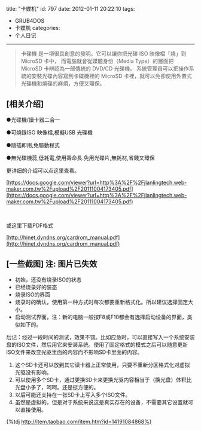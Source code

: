 title: "卡蝶机"
id: 797
date: 2012-01-11 20:22:10
tags: 
- GRUB4DOS
- 卡蝶机
categories: 
- 个人日记
---


>  卡碟機 是一項很具創意的發明。它可以讓你把光碟 ISO 映像檔「燒」到 MicroSD 卡中， 而電腦就會從媒體身份（Media Type）的層面把 MicroSD 卡辨認為一部傳統的 DVD/CD 光碟機。
>  系統管理員可以把操作系統的安裝光碟內容寫到卡碟機裡的 MicroSD 卡裡，就可以免卻使用外置式光碟機和燒碟的麻煩，方便又環保。

## [相关介绍]

●光碟機/讀卡器二合一

●可燒錄ISO 映像檔,模擬USB 光碟機

●隨插即用,免驅動程式

●無光碟機蕊,低耗電,使用壽命長.免用光碟片,無耗材,省錢又環保



更详细的介绍可以点这里查看。

[https://docs.google.com/viewer?url=http%3A%2F%2Fjlanlingtech.web-maker.com.tw%2Fupload%2F20111004173405.pdf](https://docs.google.com/viewer?url=http%3A%2F%2Fjlanlingtech.web-maker.com.tw%2Fupload%2F20111004173405.pdf)

&nbsp;

或这里下载PDF格式

[http://hinet.dyndns.org/cardrom_manual.pdf](http://hinet.dyndns.org/cardrom_manual.pdf)


## [一些截图] 注: 图片已失效

*   初始，还没有烧录ISO的状态
*   已经烧录好的装态
*   烧录ISO的界面
*   烧录时的确认，使用第一种方式时每次都要重新格式化。所以建议选择固定大小。
*   启动测试界面，注：新的电脑一般按F8或F10都会有选择启动设备的界面，类似如下的。


后记：经过一段时间的测试，效果不错。比如应急时，可以直接写入一个系统安装盘的ISO文件，然后用它来安装系统。使用了固定格式的模式之后可以随意更新ISO文件来改变光驱里面的内容而不影响SD卡里面的内容。

 1. 这个SD卡还可以放到其它读卡器上正常使用，只要不重新分区格式化对虚拟光驱没有影响。
 2. 可以使用多个SD卡，通过更换SD卡来更换光驱内容相当于（换光盘）体积比光盘小多了，呵呵。还是挺方便的。
 3. 以后可能还支持在一张SD卡上写入多个ISO文件。
 4. 虽然是虚拟的，但是对于系统来说这是真实存在的设备，不需要其它设置就可以直接使用。

{%tdj http://item.taobao.com/item.htm?id=14191084868%}



